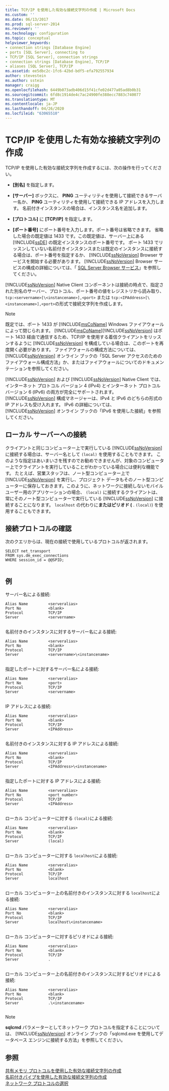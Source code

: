 ```yaml
---
title: TCP/IP を使用した有効な接続文字列の作成 | Microsoft Docs
ms.custom: ''
ms.date: 06/13/2017
ms.prod: sql-server-2014
ms.reviewer: ''
ms.technology: configuration
ms.topic: conceptual
helpviewer_keywords:
- connection strings [Database Engine]
- ports [SQL Server], connecting to
- TCP/IP [SQL Server], connection strings
- connection strings [Database Engine], TCP/IP
- aliases [SQL Server], TCP/IP
ms.assetid: ee5dbc2c-1fc6-42bd-bdf5-efa792557934
author: stevestein
ms.author: sstein
manager: craigg
ms.openlocfilehash: 6449b073adb406d15f41cfe02d477a05ad8b0b31
ms.sourcegitcommit: 6fd8c1914de4c7ac24900fe388ecc7883c740077
ms.translationtype: MT
ms.contentlocale: ja-JP
ms.lasthandoff: 04/26/2020
ms.locfileid: "63065510"
---
```

# <a name="creating-a-valid-connection-string-using-tcp-ip"></a>TCP/IP を使用した有効な接続文字列の作成
  TCP/IP を使用した有効な接続文字列を作成するには、次の操作を行ってください。  
  
-   **[別名]** を指定します。  
  
-   **[サーバー]** ボックスに、 **PING** ユーティリティを使用して接続できるサーバー名か、 **PING** ユーティリティを使用して接続できる IP アドレスを入力します。 名前付きインスタンスの場合は、インスタンス名を追加します。  
  
-   **[プロトコル]** に **[TCP/IP]** を指定します。  
  
-   **[ポート番号]** にポート番号を入力します。ポート番号は省略できます。 省略した場合の既定値は 1433 です。この既定値は、サーバー上にある [!INCLUDE[ssDE](../../includes/ssde-md.md)] の既定インスタンスのポート番号です。 ポート 1433 でリッスンしていない名前付きインスタンスまたは既定のインスタンスに接続する場合は、ポート番号を指定するか、 [!INCLUDE[ssNoVersion](../../includes/ssnoversion-md.md)] Browser サービスを開始する必要があります。 [!INCLUDE[ssNoVersion](../../includes/ssnoversion-md.md)] Browser サービスの構成の詳細については、「 [SQL Server Browser サービス](../../../2014/tools/configuration-manager/sql-server-browser-service.md)」を参照してください。  
  
 [!INCLUDE[ssNoVersion](../../includes/ssnoversion-md.md)] Native Client コンポーネントは接続の時点で、指定された別名のサーバー、プロトコル、ポート番号の値をレジストリから読み取り、 `tcp:<servername>[\<instancename>],<port>` または `tcp:<IPAddress>[\<instancename>],<port>`の形式で接続文字列を作成します。  
  
> [!NOTE]  
>  既定では、ポート 1433 が [!INCLUDE[msCoName](../../includes/msconame-md.md)] Windows ファイアウォールによって閉じられます。 [!INCLUDE[msCoName](../../includes/msconame-md.md)][!INCLUDE[ssNoVersion](../../includes/ssnoversion-md.md)] はポート 1433 経由で通信するため、TCP/IP を使用する着信クライアントをリッスンするように [!INCLUDE[ssNoVersion](../../includes/ssnoversion-md.md)] を構成している場合は、このポートを再度開く必要があります。 ファイアウォールの構成方法については、 [!INCLUDE[ssNoVersion](../../includes/ssnoversion-md.md)] オンライン ブックの「SQL Server アクセスのためのファイアウォール構成方法」か、またはファイアウォールについてのドキュメンテーションを参照してください。  
  
 [!INCLUDE[ssNoVersion](../../includes/ssnoversion-md.md)] および [!INCLUDE[ssNoVersion](../../includes/ssnoversion-md.md)] Native Client では、インターネット プロトコル バージョン 4 (IPv4) とインターネット プロトコル バージョン 6 (IPv6) の両方が完全にサポートされます。 [!INCLUDE[ssNoVersion](../../includes/ssnoversion-md.md)] 構成マネージャーは、IPv4 と IPv6 のどちらの形式の IP アドレスも受け入れます。 IPv6 の詳細については、 [!INCLUDE[ssNoVersion](../../includes/ssnoversion-md.md)] オンライン ブックの「IPv6 を使用した接続」を参照してください。  
  
## <a name="connecting-to-the-local-server"></a>ローカル サーバーへの接続  
 クライアントと同じコンピューター上で実行している [!INCLUDE[ssNoVersion](../../includes/ssnoversion-md.md)] に接続する場合は、サーバー名として `(local)` を使用することもできます。 このような指定はあいまいさを残すのでお勧めできませんが、対象のコンピューター上でクライアントを実行していることがわかっている場合には便利な機能です。 たとえば、営業スタッフは、ノート型コンピューター上で [!INCLUDE[ssNoVersion](../../includes/ssnoversion-md.md)] を実行し、プロジェクト データもそのノート型コンピューターに保存しておきます。このように、ネットワークに接続しないモバイル ユーザー用のアプリケーションの場合、 `(local)` に接続するクライアントは、常にそのノート型コンピューターで実行している [!INCLUDE[ssNoVersion](../../includes/ssnoversion-md.md)] に接続することになります。 `localhost` の代わりに**またはピリオド (** . `(local)`) を使用することもできます。  
  
## <a name="verifying-your-connection-protocol"></a>接続プロトコルの確認  
 次のクエリからは、現在の接続で使用しているプロトコルが返されます。  
  
```  
SELECT net_transport   
FROM sys.dm_exec_connections   
WHERE session_id = @@SPID;  
  
```  
  
## <a name="examples"></a>例  
 サーバー名による接続:  
  
```  
Alias Name         <serveralias>  
Port No            <blank>  
Protocol           TCP/IP  
Server             <servername>  
  
```  
  
 名前付きのインスタンスに対するサーバー名による接続:  
  
```  
Alias Name         <serveralias>  
Port No            <blank>  
Protocol           TCP/IP  
Server             <servername>\<instancename>  
  
```  
  
 指定したポートに対するサーバー名による接続:  
  
```  
Alias Name         <serveralias>  
Port No            <port>  
Protocol           TCP/IP  
Server             <servername>  
  
```  
  
 IP アドレスによる接続:  
  
```  
Alias Name         <serveralias>  
Port No            <blank>  
Protocol           TCP/IP  
Server             <IPAddress>  
  
```  
  
 名前付きのインスタンスに対する IP アドレスによる接続:  
  
```  
Alias Name         <serveralias>  
Port No            <blank>  
Protocol           TCP/IP  
Server             <IPAddress>\<instancename>  
  
```  
  
 指定したポートに対する IP アドレスによる接続:  
  
```  
Alias Name         <serveralias>  
Port No            <port number>  
Protocol           TCP/IP  
Server             <IPAddress>  
  
```  
  
 ローカル コンピューターに対する `(local)`による接続:  
  
```  
Alias Name         <serveralias>  
Port No            <blank>  
Protocol           TCP/IP  
Server             (local)  
  
```  
  
 ローカル コンピューターに対する `localhost`による接続:  
  
```  
Alias Name         <serveralias>  
Port No            <blank>  
Protocol           TCP/IP  
Server             localhost  
  
```  
  
 ローカル コンピューター上の名前付きのインスタンスに対する `localhost`による接続:  
  
```  
Alias Name         <serveralias>  
Port No            <blank>  
Protocol           TCP/IP  
Server             localhost\<instancename>  
  
```  
  
 ローカル コンピューターに対するピリオドによる接続:  
  
```  
Alias Name         <serveralias>  
Port No            <blank>  
Protocol           TCP/IP  
Server             .  
  
```  
  
 ローカル コンピューター上の名前付きのインスタンスに対するピリオドによる接続:  
  
```  
Alias Name         <serveralias>  
Port No            <blank>  
Protocol           TCP/IP  
Server             .\<instancename>  
  
```  
  
> [!NOTE]  
>  **sqlcmd** パラメーターとしてネットワーク プロトコルを指定することについては、 [!INCLUDE[ssNoVersion](../../includes/ssnoversion-md.md)] オンライン ブックの「sqlcmd.exe を使用してデータベース エンジンに接続する方法」を参照してください。  
  
## <a name="see-also"></a>参照  
 [共有メモリ プロトコルを使用した有効な接続文字列の作成](../../../2014/tools/configuration-manager/creating-a-valid-connection-string-using-shared-memory-protocol.md)   
 [名前付きパイプを使用した有効な接続文字列の作成](../../../2014/tools/configuration-manager/creating-a-valid-connection-string-using-named-pipes.md)   
 [ネットワーク プロトコルの選択](../../../2014/tools/configuration-manager/choosing-a-network-protocol.md)  
  
  

